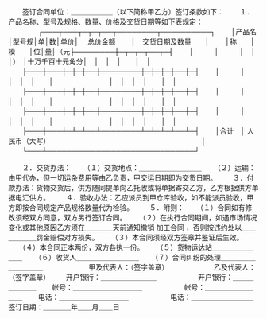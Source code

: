 
 



　　签订合同单位：＿＿＿＿＿＿（以下简称甲乙方）签订条款如下：
　　１．产品名称、型号及规格、数量、价格及交货日期等如下表规定：
　　
　　┌───┬───┬─┬─┬──┬────────┬──────────┐
　　│产品名│型号规│单│数│单价│　 总价金额　　 │　交货日期及数量　　│
　　│称　　│模　　│位│量│（元├────────┼─┬─┬─┬──┬─┤
　　│　　　│　　　│　│　│）　│十万千百十元角分│　│　│　│　　│　│
　　├───┼───┼─┼─┼──┼────────┼─┼─┼─┼──┼─┤
　　│　　　│　　　│　│　│　　│　　　　　　　　│　│　│　│　　│　│
　　├───┼───┼─┼─┼──┼────────┼─┼─┼─┼──┼─┤
　　│　　　│　　　│　│　│　　│　　　　　　　　│　│　│　│　　│　│
　　├───┼───┼─┼─┼──┼────────┼─┼─┼─┼──┼─┤
　　│　　　│　　　│　│　│　　│　　　　　　　　│　│　│　│　　│　│
　　├───┼───┴─┴─┴──┴────────┴─┴─┴─┴──┴─┤
　　│合计　│ 人民币（大写）　　　　　　　　　　　　　　　　　　　　　　 │
　　└───┴──────────────────────────────┘
　　

　　２．交货办法：
　　（１）交货地点：＿＿＿＿＿＿＿＿＿
　　（２）运输：由甲代办，但一切运杂费用等由乙负责，甲交运日期即为交货日期。
　　３．付款办法：货物交货后，供方随同提单向乙托收或将单据寄交乙方，乙方根据供方单据电汇供方。
　　４．验收办法：乙应派员到甲仓库验收，如不能派员验收，甲方即按合同规定产品规格数量代为检验。
　　５．附则：
　　（１）合同如有修改须经双方同意，双方另行签订合同。
　　（２）在执行合同期间，如遇市场情况变化或其他原因乙方须在＿＿＿＿天前通知撤销
加工合同
，否则按违约处以＿＿＿＿＿＿罚金赔偿对方损失。
　　（３）本合同须经双方签章并鉴证后生效。
　　（４）本合同正本两份，双方各执一份。
　　（５）货物运达站＿＿＿＿＿＿＿＿
　　（６）收货人＿＿＿＿＿＿＿＿＿
　　（７）合同纠纷的处理＿＿＿＿＿＿＿＿＿＿　　
　　
　　甲及代表人：（签字盖章）　　　　　　　乙及代表人：（签字盖章）
　　开户银行：＿＿＿＿＿＿＿＿　　　　　　开户银行：＿＿＿＿＿＿＿
　　帐号：＿＿＿＿＿＿＿＿＿＿　　　　　　帐号：＿＿＿＿＿＿＿＿＿
　　电话：＿＿＿＿＿＿＿＿＿＿　　　　　　电话：＿＿＿＿＿＿＿＿＿　　　　　　　　　　　　　　　　　　　　
　　签订日期：＿＿＿＿年＿＿月＿＿日
　　
 


 

 
 
 
 
 
  


  
 

  


  


  
 
 
 
 

